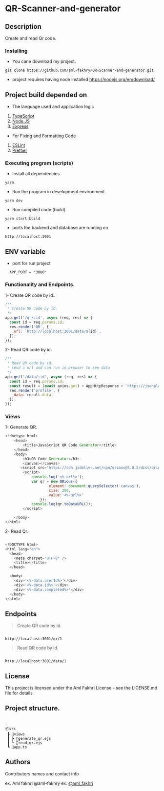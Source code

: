 # QR-Scanner-and-generator

## Description

Create and read Qr code.

### Installing

- You cane download my project.

```
git clone https://github.com/aml-fakhry/QR-Scanner-and-generator.git
```

- project requires having node installed https://nodejs.org/en/download/

## Project build depended on

- The language used and application logic

1. [TypeScript](https://www.typescriptlang.org/docs/)
2. [Node.JS](https://nodejs.org/dist/latest-v16.x/docs/api/)
3. [Express](https://expressjs.com/)

- For Fixing and Formatting Code

1. [ESLint](https://eslint.org/docs/user-guide/getting-started)
2. [Prettier](https://prettier.io/docs/en/index.html)

### Executing program (scripts)

- Install all dependencies

```
yarn
```

- Run the program in development environment.

```
yarn dev
```

- Run compiled code (build).

```
yarn start:build
```

- ports the backend and database are running on

```
http://localhost:3001
```

## ENV variable

- port for run project

```
  APP_PORT = "3000"
```

### Functionality and Endpoints.

1- Create QR code by id..

```javascript
/**
 * Create QR code by id.
 */
app.get('/qr/:id', async (req, res) => {
  const id = req.params.id;
  res.render('QR', {
    url: `http://localhost:3001/data/${id}`,
  });
});
```

2- Read QR code by id.

```javascript
/**
 * Read QR code by id.
 * send a url and can run in browser to see data
 */
app.get('/data/:id', async (req, res) => {
  const id = req.params.id;
  const result = (await axios.get) < AppHttpResponse > `https://jsonplaceholder.typicode.com/todos/${id}`;
  res.render('profile', {
    data: result.data,
  });
});
```

### Views

1- Generate QR.

```javascript
<!doctype html>
	<head>
		<title>JavaScript QR Code Generator</title>
	</head>
	<body>
		<h3>QR Code Generator</h3>
        <canvas></canvas>
       <script src="https://cdn.jsdelivr.net/npm/qrious@4.0.2/dist/qrious.min.js"></script>
		<script>
			console.log('<%-url%>');
			var qr = new QRious({
                    element: document.querySelector('canvas'),
                    size: 200,
                    value:'<%-url%>'
                });
			console.log(qr.toDataURL());
		</script>

	</body>
</html>

```

2- Read Qr.

```javascript

<!DOCTYPE html>
<html lang="en">
  <head>
    <meta charset="UTF-8" />
    <title></title>
  </head>

  <body>
    <div>'<%-data.userId%>'</div>
    <div>'<%-data.id%>'</div>
    <div>'<%-data.completed%>'</div>
  </body>
</html>

```

## Endpoints

> Create QR code by id.

```

http://localhost:3001/qr/1

```

> Read QR code by id.

```

http://localhost:3001/data/1

```

## License

This project is licensed under the Aml Fakhri License - see the LICENSE.md file for details

## Project structure.

```

.
📦src
 ┣ 📂views
 ┃ ┣ 📜generate_qr.ejs
 ┃ ┗ 📜read_qr.ejs
 ┗ 📜app.ts
```

## Authors

Contributors names and contact info

ex. Aml fakhri @aml-fakhry
ex. [@aml_fakhri](amlfakhry13@gmail.com)

```

```

